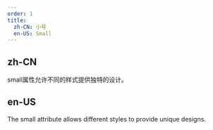 ```yaml
---
order: 1
title:
  zh-CN: 小号
  en-US: Small
---
```


## zh-CN

small属性允许不同的样式提供独特的设计。

## en-US

The small attribute allows different styles to provide unique designs.
